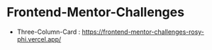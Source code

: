 # Frontend-Mentor-Challenges

* Three-Column-Card : https://frontend-mentor-challenges-rosy-phi.vercel.app/

